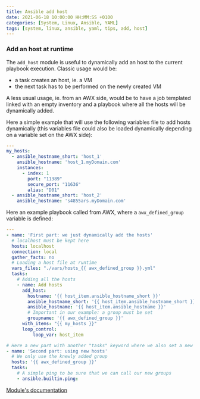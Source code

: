 ```yaml
---
title: Ansible add host
date: 2021-06-18 10:00:00 HH:MM:SS +0100
categories: [System, Linux, Ansible, YAML]
tags: [system, linux, ansible, yaml, tips, add, host]
---
```


### Add an host at runtime

The `add_host` module is useful to dynamically add an host to the current playbook execution. Classic usage would be:

* a task creates an host, ie. a VM
* the next task has to be performed on the newly created VM

A less usual usage, ie. from an AWX side, would be to have a job templated linked with an empty inventory and a playbook where all the hosts will be dynamically added.

Here a simple example that will use the following variables file to add hosts dynamically (this variables file could also be loaded dynamically depending on a variable set on the AWX side):

```yaml
---
my_hosts:
  - ansible_hostname_short: 'host_1'
    ansible_hostname: 'host_1.myDomain.com'
    instances:
      - index: 1
        port: "11389"
        secure_port: "11636"
        alias: "D01"
  - ansible_hostname_short: 'host_2'
    ansible_hostname: 's4855ars.myDomain.com'
```

Here an example playbook called from AWX, where a `awx_defined_group` variable is defined:
<!-- {% raw %} -->
```yaml
---
- name: 'First part: we just dynamically add the hosts'
  # localhost must be kept here
  hosts: localhost
  connection: local
  gather_facts: no
  # Loading a host file at runtime
  vars_files: "./vars/hosts_{{ awx_defined_group }}.yml"
  tasks:          
    # Adding all the hosts
    - name: Add hosts 
      add_host:
        hostname: '{{ host_item.ansible_hostname_short }}'
        ansible_hostname_short: '{{ host_item.ansible_hostname_short }}'
        ansible_hostname: '{{ host_item.ansible_hostname }}'
        # Important in our example: a group must be set
        groupname: '{{ awx_defined_group }}'
      with_items: "{{ my_hosts }}"
      loop_control:
          loop_var: host_item

# Here a new part with another "tasks" keyword where we also set a new value for the "hosts" keyword 
- name: 'Second part: using new hosts'
  # We only use the knewly added group
  hosts: '{{ awx_defined_group }}'
  tasks:
    # A simple ping to be sure that we can call our new groups
    - ansible.builtin.ping:
```
<!-- {% endraw %} -->
[Module's documentation](https://docs.ansible.com/ansible/latest/collections/ansible/builtin/add_host_module.html)